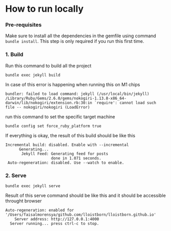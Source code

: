 # How to run locally

### Pre-requisites
Make sure to install all the dependencies in the gemfile using command `bundle install`. This step is only required if you run this first time.

### 1. Build

Run this command to build all the project
```
bundle exec jekyll build
```

In case of this error is happening when running this on M1 chips

```
bundler: failed to load command: jekyll (/usr/local/bin/jekyll)
/Library/Ruby/Gems/2.6.0/gems/nokogiri-1.13.8-x86_64-darwin/lib/nokogiri/extension.rb:30:in `require': cannot load such file -- nokogiri/nokogiri (LoadError)
```

run this command to set the specific target machine

```
bundle config set force_ruby_platform true
```

If everything is okay, the result of this build should be like this
```
Incremental build: disabled. Enable with --incremental
      Generating... 
       Jekyll Feed: Generating feed for posts
                    done in 1.071 seconds.
 Auto-regeneration: disabled. Use --watch to enable.
 ```

### 2. Serve
```
bundle exec jekyll serve
```

Result of this serve command should be like this and it should be accessible throught browser
```
Auto-regeneration: enabled for '/Users/faisalmorensya/github.com/lloistborn/lloistborn.github.io'
    Server address: http://127.0.0.1:4000
  Server running... press ctrl-c to stop.
```